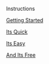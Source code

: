 Instructions

[Getting Started](https://github.com/Zero-Smith/Repo-1/blob/main/Step1.md)

[Its Quick](https://github.com/Zero-Smith/Repo-1/blob/main/Step2.md)

[Its Easy](https://github.com/Zero-Smith/Repo-1/blob/main/Step3.md)

[And Its Free](https://github.com/Zero-Smith/Repo-1/blob/main/Step4.md)
